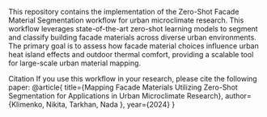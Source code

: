 This repository contains the implementation of the Zero-Shot Facade Material Segmentation workflow for urban microclimate research. This workflow leverages state-of-the-art zero-shot learning models to segment and classify building facade materials across diverse urban environments. The primary goal is to assess how facade material choices influence urban heat island effects and outdoor thermal comfort, providing a scalable tool for large-scale urban material mapping.

Citation
If you use this workflow in your research, please cite the following paper:
@article{
  title={Mapping Facade Materials Utilizing Zero-Shot Segmentation for Applications in Urban Microclimate Research},
  author={Klimenko, Nikita, Tarkhan, Nada },
  year={2024}
}
